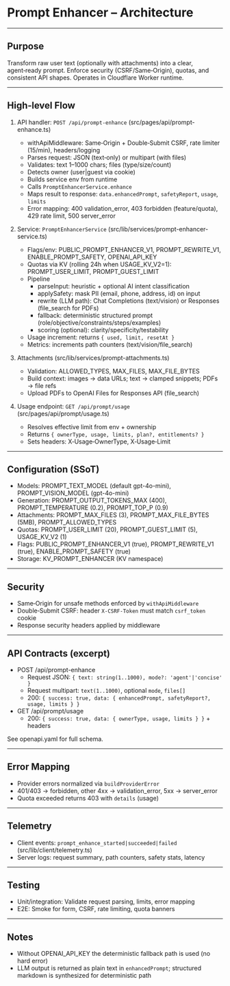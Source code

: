 # Prompt Enhancer – Architecture

---

## Purpose

Transform raw user text (optionally with attachments) into a clear, agent‑ready prompt. Enforce security (CSRF/Same‑Origin), quotas, and consistent API shapes. Operates in Cloudflare Worker runtime.

---

## High‑level Flow

1. API handler: `POST /api/prompt-enhance` (src/pages/api/prompt-enhance.ts)
   - withApiMiddleware: Same‑Origin + Double‑Submit CSRF, rate limiter (15/min), headers/logging
   - Parses request: JSON (text‑only) or multipart (with files)
   - Validates: text 1–1000 chars; files (type/size/count)
   - Detects owner (user|guest via cookie)
   - Builds service env from runtime
   - Calls `PromptEnhancerService.enhance`
   - Maps result to response: `data.enhancedPrompt`, `safetyReport`, `usage`, `limits`
   - Error mapping: 400 validation_error, 403 forbidden (feature/quota), 429 rate limit, 500 server_error

2. Service: `PromptEnhancerService` (src/lib/services/prompt-enhancer-service.ts)
   - Flags/env: PUBLIC_PROMPT_ENHANCER_V1, PROMPT_REWRITE_V1, ENABLE_PROMPT_SAFETY, OPENAI_API_KEY
   - Quotas via KV (rolling 24h when USAGE_KV_V2=1): PROMPT_USER_LIMIT, PROMPT_GUEST_LIMIT
   - Pipeline
     - parseInput: heuristic + optional AI intent classification
     - applySafety: mask PII (email, phone, address, id) on input
     - rewrite (LLM path): Chat Completions (text/vision) or Responses (file_search for PDFs)
     - fallback: deterministic structured prompt (role/objective/constraints/steps/examples)
     - scoring (optional): clarity/specificity/testability
   - Usage increment: returns `{ used, limit, resetAt }`
   - Metrics: increments path counters (text/vision/file_search)

3. Attachments (src/lib/services/prompt-attachments.ts)
   - Validation: ALLOWED_TYPES, MAX_FILES, MAX_FILE_BYTES
   - Build context: images → data URLs; text → clamped snippets; PDFs → file refs
   - Upload PDFs to OpenAI Files for Responses API (file_search)

4. Usage endpoint: `GET /api/prompt/usage` (src/pages/api/prompt/usage.ts)
   - Resolves effective limit from env + ownership
   - Returns `{ ownerType, usage, limits, plan?, entitlements? }`
   - Sets headers: X‑Usage‑OwnerType, X‑Usage‑Limit

---

## Configuration (SSoT)

- Models: PROMPT_TEXT_MODEL (default gpt-4o-mini), PROMPT_VISION_MODEL (gpt-4o-mini)
- Generation: PROMPT_OUTPUT_TOKENS_MAX (400), PROMPT_TEMPERATURE (0.2), PROMPT_TOP_P (0.9)
- Attachments: PROMPT_MAX_FILES (3), PROMPT_MAX_FILE_BYTES (5MB), PROMPT_ALLOWED_TYPES
- Quotas: PROMPT_USER_LIMIT (20), PROMPT_GUEST_LIMIT (5), USAGE_KV_V2 (1)
- Flags: PUBLIC_PROMPT_ENHANCER_V1 (true), PROMPT_REWRITE_V1 (true), ENABLE_PROMPT_SAFETY (true)
- Storage: KV_PROMPT_ENHANCER (KV namespace)

---

## Security

- Same‑Origin for unsafe methods enforced by `withApiMiddleware`
- Double‑Submit CSRF: header `X‑CSRF‑Token` must match `csrf_token` cookie
- Response security headers applied by middleware

---

## API Contracts (excerpt)

- POST /api/prompt-enhance
  - Request JSON: `{ text: string(1..1000), mode?: 'agent'|'concise' }`
  - Request multipart: `text(1..1000)`, optional `mode`, `files[]`
  - 200: `{ success: true, data: { enhancedPrompt, safetyReport?, usage, limits } }`
- GET /api/prompt/usage
  - 200: `{ success: true, data: { ownerType, usage, limits } }` + headers

See openapi.yaml for full schema.

---

## Error Mapping

- Provider errors normalized via `buildProviderError`
- 401/403 → forbidden, other 4xx → validation_error, 5xx → server_error
- Quota exceeded returns 403 with `details` (usage)

---

## Telemetry

- Client events: `prompt_enhance_started|succeeded|failed` (src/lib/client/telemetry.ts)
- Server logs: request summary, path counters, safety stats, latency

---

## Testing

- Unit/integration: Validate request parsing, limits, error mapping
- E2E: Smoke for form, CSRF, rate limiting, quota banners

---

## Notes

- Without OPENAI_API_KEY the deterministic fallback path is used (no hard error)
- LLM output is returned as plain text in `enhancedPrompt`; structured markdown is synthesized for deterministic path
